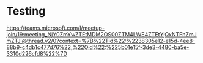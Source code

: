 # Testing
 https://teams.microsoft.com/l/meetup-join/19:meeting_NjY0ZmYwZTEtMDM2OS00ZTM4LWE4ZTEtYjQxNTFhZmJmZTJl@thread.v2/0?context=%7B%22Tid%22:%2238305e12-e15d-4ee8-88b9-c4db1c477d76%22,%22Oid%22:%225b01e15f-3de3-4480-ba5e-3310d226cfd8%22%7D
